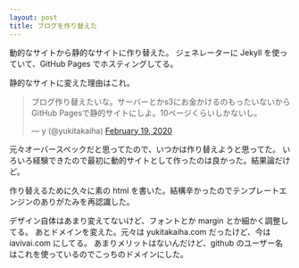 ```yaml
---
layout: post
title: ブログを作り替えた
---
```


動的なサイトから静的なサイトに作り替えた。
ジェネレーターに Jekyll を使っていて、GitHub Pages でホスティングしてる。

静的なサイトに変えた理由はこれ。

<blockquote class="twitter-tweet"><p lang="ja" dir="ltr">ブログ作り替えたいな。サーバーとかs3にお金かけるのもったいないからGitHub Pagesで静的サイトにしよ。10ページくらいしかないし。</p>&mdash; y (@yukitakaiha) <a href="https://twitter.com/yukitakaiha/status/1230094351365111809?ref_src=twsrc%5Etfw">February 19, 2020</a></blockquote> <script async src="https://platform.twitter.com/widgets.js" charset="utf-8"></script>

元々オーバースペックだと思ってたので、いつかは作り替えようと思ってた。
いろいろ経験できたので最初に動的サイトとして作ったのは良かった。結果論だけど。

作り替えるために久々に素の html を書いた。結構辛かったのでテンプレートエンジンのありがたみを再認識した。

デザイン自体はあまり変えてないけど、フォントとか margin とか細かく調整してる。
あとドメインを変えた。元々は yukitakaiha.com だったけど、今は iavivai.com にしてる。
あまりメリットはないんだけど、github のユーザー名はこれを使っているのでこっちのドメインにした。

